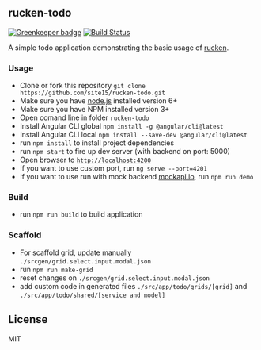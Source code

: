 ## rucken-todo

[![Greenkeeper badge](https://badges.greenkeeper.io/site15/rucken-todo.svg)](https://greenkeeper.io/)
[![Build Status][travis-image]][travis-url]


A simple todo application demonstrating the basic usage of [rucken](https://github.com/site15/rucken).


### Usage
- Clone or fork this repository `git clone https://github.com/site15/rucken-todo.git`
- Make sure you have [node.js](https://nodejs.org/) installed version 6+
- Make sure you have NPM installed version 3+
- Open comand line in folder `rucken-todo`
- Install Angular CLI global `npm install -g @angular/cli@latest`
- Install Angular CLI local `npm install --save-dev @angular/cli@latest`
- run `npm install` to install project dependencies
- run `npm start` to fire up dev server (with backend on port: 5000)
- Open browser to [`http://localhost:4200`](http://localhost:4200)
- If you want to use custom port, run `ng serve --port=4201`
- If you want to use run with mock backend [mockapi.io](https://www.mockapi.io/), run `npm run demo`

### Build
- run `npm run build` to build application


### Scaffold
- For scaffold grid, update manually `./srcgen/grid.select.input.modal.json`
- run `npm run make-grid`
- reset changes on `./srcgen/grid.select.input.modal.json`
- add custom code in generated files `./src/app/todo/grids/[grid]` and `./src/app/todo/shared/[service and model]`

## License

MIT

[travis-image]: https://travis-ci.org/site15/rucken-todo.svg?branch=develop
[travis-url]: https://travis-ci.org/site15/rucken-todo
